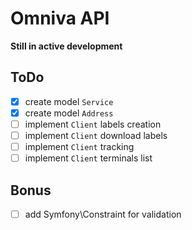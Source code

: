 # Omniva API

**Still in active development**

## ToDo

- [x] create model `Service`
- [x] create model `Address`
- [ ] implement `Client` labels creation
- [ ] implement `Client` download labels
- [ ] implement `Client` tracking
- [ ] implement `Client` terminals list

## Bonus
- [ ] add Symfony\Constraint for validation
